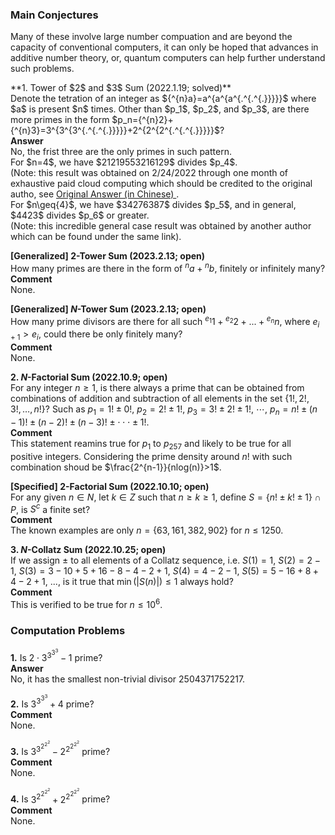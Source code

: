 ### Main Conjectures
Many of these involve large number compuation and are beyond the capacity of conventional computers, it can only be hoped that advances in additive number theory, or, quantum computers can help further understand such problems.
<p/>
**1. Tower of $2$ and $3$ Sum (2022.1.19; solved)**
<br/>
Denote the tetration of an integer as ${^{n}a}=a^{a^{a^{.^{.^{.}}}}}$ where $a$ is present $n$ times. Other than $p_1$, $p_2$, and $p_3$, are there more primes in the form $p_n={^{n}2}+{^{n}3}=3^{3^{3^{.^{.^{.}}}}}+2^{2^{2^{.^{.^{.}}}}}$?
<br/>
<strong> Answer </strong>
<br/>
No, the frist three are the only primes in such pattern.
<br/>
For $n=4$, we have $21219553216129$ divides $p_4$. 
<br/>
(Note: this result was obtained on 2/24/2022 through one month of exhaustive paid cloud computing which should be credited to the original autho, see 
<a href="https://www.zhihu.com/question/512482114/answer/2319816820?utm_id=0"> Original Answer (in Chinese) </a>.
<br/>
For $n\geq{4}$, we have $34276387$ divides $p_5$, and in general, $4423$ divides $p_6$ or greater. 
<br/>
(Note: this incredible general case result was obtained by another author which can be found under the same link).

**[Generalized] $2$-Tower Sum (2023.2.13; open)**
<br/>
How many primes are there in the form of ${^{n}a}+{^{n}b}$, finitely or infinitely many?
<br/>
<strong> Comment </strong>
<br/>
None.

**[Generalized] $N$-Tower Sum (2023.2.13; open)**
<br/>
How many prime divisors are there for all such ${^{e_1}1}+{^{e_2}2}+...+{^{e_n}n}$, where $e_{i+1}>e_{i}$, could there be only finitely many?
<br/>
<strong> Comment </strong>
<br/>
None.

**2. $N$-Factorial Sum (2022.10.9; open)** 
<br/>
For any integer $n\geq{1}$, is there always a prime that can be obtained from combinations of addition and subtraction of all elements in the set $\lbrace{1!, 2!, 3!, …, n!}\rbrace$? 
Such as
$p_1={1!}\pm{0!},$
$p_2={2!}\pm{1!},$
$p_3={3!}\pm{2!}\pm{1!},$
$\cdots,$
$p_n=n!\pm(n-1)!\pm(n-2)!\pm(n-3)!\pm\cdot\cdot\cdot\pm{1!}.$
<br/>
<strong> Comment </strong>
<br/>
This statement reamins true for $p_{1}$ to $p_{257}$ and likely to be true for all positive integers. Considering the prime density around $n!$ with such combination shoud be $\frac{2^{n-1}}{nlog(n)}>1$.

**[Specified] $2$-Factorial Sum (2022.10.10; open)**
<br/>
For any given $n\in{N}$, let $k\in{Z}$ such that $n\geq{k}\geq{1}$, define $S=\lbrace{n!}\pm{k!}\pm{1}\rbrace\cap{P}$, is $S^c$ a finite set?
<br/>
<strong> Comment </strong>
<br/>
The known examples are only $n=\lbrace{63, 161, 382, 902}\rbrace$ for $n\leq1250$.

**3. $N$-Collatz Sum (2022.10.25; open)**
<br/>
If we assign $\pm$ to all elements of a Collatz sequence, i.e.
$S(1)=1$,
$S(2)=2-1$,
$S(3)=3-10+5+16-8-4-2+1$,
$S(4)=4-2-1$,
$S(5)=5-16+8+4-2+1$, ...,
is it true that $\min(|S(n)|)\leq{1}$ always hold?  
<strong> Comment </strong>
<br/>
This is verified to be true for $n\leq{10^6}$.

### Computation Problems
**1.** Is $2\cdot3^{3^{3^{3}}}-1$ prime?
<br/>
<strong> Answer </strong>
<br/>
No, it has the smallest non-trivial divisor $2504371752217$.

**2.** Is $3^{3^{3^{3}}}+4$ prime?
<br/>
<strong> Comment </strong>
<br/>
None.

**3.** Is $3^{3^{2^{2^{2}}}}-2^{2^{2^{2^{2}}}}$ prime?
<br/>
<strong> Comment </strong>
<br/>
None.

**4.** Is $3^{2^{2^{2^{2}}}}+2^{2^{2^{2^{2}}}}$ prime?
<br/>
<strong> Comment </strong>
<br/>
None.


<p/>
<html lang="en">
<head>
<meta http-equiv="content-type" content="text/html; charset=utf-8">
<script type="text/javascript" charset="utf-8" src="
https://cdn.mathjax.org/mathjax/latest/MathJax.js?config=TeX-AMS-MML_HTMLorMML,
https://vincenttam.github.io/javascripts/MathJaxLocal.js"></script>
</head>
